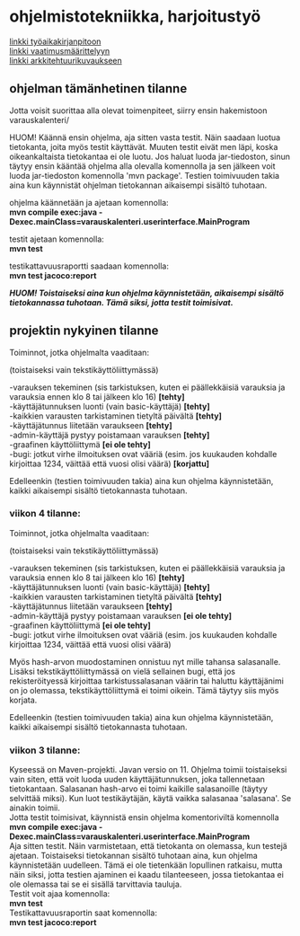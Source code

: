 # ohjelmistotekniikka, harjoitustyö

[linkki työaikakirjanpitoon](https://github.com/masiro918/ot-harjoitustyo/blob/master/varauskalenteri/tyoaikakirjanpito.md)  
[linkki vaatimusmäärittelyyn](https://github.com/masiro918/ot-harjoitustyo/blob/master/varauskalenteri/vaatimusmaarittely.md)  
[linkki arkkitehtuurikuvaukseen](https://github.com/masiro918/ot-harjoitustyo/blob/master/varauskalenteri/dokumentaatio/arkkitehtuuri.md)  

## ohjelman tämänhetinen tilanne

Jotta voisit suorittaa alla olevat toimenpiteet, siirry ensin hakemistoon varauskalenteri/  

HUOM! Käännä ensin ohjelma, aja sitten vasta testit. Näin saadaan luotua tietokanta, joita myös testit käyttävät. Muuten testit eivät men läpi, koska oikeankaltaista tietokantaa ei ole luotu. Jos haluat luoda jar-tiedoston, sinun täytyy ensin kääntää ohjelma alla olevalla komennolla ja sen jälkeen voit luoda jar-tiedoston komennolla 'mvn package'. Testien toimivuuden takia aina kun käynnistät ohjelman tietokannan aikaisempi sisältö tuhotaan.  

ohjelma käännetään ja ajetaan komennolla:  
**mvn compile exec:java -Dexec.mainClass=varauskalenteri.userinterface.MainProgram**  

testit ajetaan komennolla:  
**mvn test**  

testikattavuusraportti saadaan komennolla:  
**mvn test jacoco:report**

***HUOM! Toistaiseksi aina kun ohjelma käynnistetään, aikaisempi sisältö tietokannassa tuhotaan. Tämä siksi, jotta testit toimisivat.***

## projektin nykyinen tilanne
Toiminnot, jotka ohjelmalta vaaditaan:    

(toistaiseksi vain tekstikäyttöliittymässä)    

-varauksen tekeminen (sis tarkistuksen, kuten ei päällekkäisiä varauksia ja varauksia ennen klo 8 tai jälkeen klo 16)  **[tehty]**  
-käyttäjätunnuksen luonti (vain basic-käyttäjä) **[tehty]**  
-kaikkien varausten tarkistaminen tietyltä päivältä **[tehty]**  
-käyttäjätunnus liitetään varaukseen **[tehty]**  
-admin-käyttäjä pystyy poistamaan varauksen **[tehty]**  
-graafinen käyttöliittymä **[ei ole tehty]**    
-bugi: jotkut virhe ilmoituksen ovat vääriä (esim. jos kuukauden kohdalle kirjoittaa 1234, väittää että vuosi olisi väärä) **[korjattu]**    

Edelleenkin (testien toimivuuden takia) aina kun ohjelma käynnistetään, kaikki aikaisempi sisältö tietokannasta tuhotaan.  

### viikon 4 tilanne:
Toiminnot, jotka ohjelmalta vaaditaan:    

(toistaiseksi vain tekstikäyttöliittymässä)    

-varauksen tekeminen (sis tarkistuksen, kuten ei päällekkäisiä varauksia ja varauksia ennen klo 8 tai jälkeen klo 16)  **[tehty]**  
-käyttäjätunnuksen luonti (vain basic-käyttäjä) **[tehty]**  
-kaikkien varausten tarkistaminen tietyltä päivältä **[tehty]**  
-käyttäjätunnus liitetään varaukseen **[tehty]**  
-admin-käyttäjä pystyy poistamaan varauksen **[ei ole tehty]**  
-graafinen käyttöliittymä **[ei ole tehty]**    
-bugi: jotkut virhe ilmoituksen ovat vääriä (esim. jos kuukauden kohdalle kirjoittaa 1234, väittää että vuosi olisi väärä)  

Myös hash-arvon muodostaminen onnistuu nyt mille tahansa salasanalle.  
Lisäksi tekstikäyttöliittymässä on vielä sellainen bugi, että jos rekisteröityessä
kirjoittaa tarkistussalasanan väärin tai haluttu käyttäjänimi on jo olemassa, tekstikäyttöliittymä
ei toimi oikein. Tämä täytyy siis myös korjata.    

Edelleenkin (testien toimivuuden takia) aina kun ohjelma käynnistetään, kaikki aikaisempi sisältö tietokannasta tuhotaan.    

### viikon 3 tilanne:
    
Kyseessä on Maven-projekti. Javan versio on 11. Ohjelma toimii toistaiseksi vain siten, että voit luoda uuden
käyttäjätunnuksen, joka tallennetaan tietokantaan. Salasanan hash-arvo ei toimi kaikille salasanoille (täytyy
selvittää miksi). Kun luot testikäytäjän, käytä vaikka salasanaa 'salasana'. Se ainakin toimii.    
Jotta testit toimisivat, käynnistä ensin ohjelma komentoriviltä komennolla    
**mvn compile exec:java -Dexec.mainClass=varauskalenteri.userinterface.MainProgram**    
Aja sitten testit. Näin varmistetaan, että tietokanta on olemassa, kun testejä ajetaan. Toistaiseksi tietokannan sisältö tuhotaan aina, kun ohjelma käynnistetään uudelleen. Tämä ei ole tietenkään lopullinen
ratkaisu, mutta näin siksi, jotta testien ajaminen ei kaadu tilanteeseen, jossa tietokantaa ei ole olemassa
tai se ei sisällä tarvittavia tauluja.    
Testit voit ajaa komennolla:    
**mvn test**    
Testikattavuusraportin saat komennolla:    
**mvn test jacoco:report**
